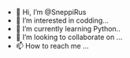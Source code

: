 - 👋 Hi, I’m @SneppiRus
- 👀 I’m interested in codding...
- 🌱 I’m currently learning Python..
- 💞️ I’m looking to collaborate on ...
- 📫 How to reach me ...

<!---
SneppiRus/SneppiRus is a ✨ special ✨ repository because its `README.md` (this file) appears on your GitHub profile.
You can click the Preview link to take a look at your changes.
--->
